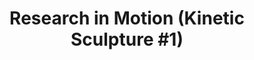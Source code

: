 ---
ee_id: '158'
site: '1'
type: '2'
long_id: '2010-018 Research in Motion (Kinetic Sculpture #1)'
url: 2010-018-research-in-motion
title: 'Research in Motion (Kinetic Sculpture #1)'
year: '2010'
medium: Modified silver dancing stands
commission:
dims: '70 x 54 x 18 inches '
pitch: "​Two dancing stands modded to spin at slightly different speeds. "
ps:
live_url:
related:
youtube:
imgs: research-in-motion-2010-018-full-2-database-team_1.jpg
subheading:
display_year: '2010'
download:
add_credit:
add_credits:
related_code:
layout: things-i-made
---